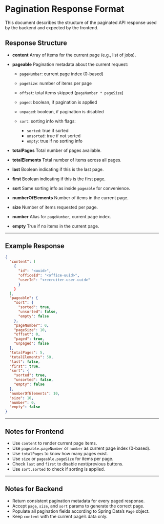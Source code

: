 # Pagination Response Format

This document describes the structure of the paginated API response used by the backend and expected by the frontend.

## Response Structure

- **content**
  Array of items for the current page (e.g., list of jobs).

- **pageable**
  Pagination metadata about the current request:

  - `pageNumber`: current page index (0-based)
  - `pageSize`: number of items per page
  - `offset`: total items skipped (`pageNumber * pageSize`)
  - `paged`: boolean, if pagination is applied
  - `unpaged`: boolean, if pagination is disabled
  - `sort`: sorting info with flags:

    - `sorted`: true if sorted
    - `unsorted`: true if not sorted
    - `empty`: true if no sorting info

- **totalPages**
  Total number of pages available.

- **totalElements**
  Total number of items across all pages.

- **last**
  Boolean indicating if this is the last page.

- **first**
  Boolean indicating if this is the first page.

- **sort**
  Same sorting info as inside `pageable` for convenience.

- **numberOfElements**
  Number of items in the current page.

- **size**
  Number of items requested per page.

- **number**
  Alias for `pageNumber`, current page index.

- **empty**
  True if no items in the current page.

---

## Example Response

```json
{
  "content": [
    {
      "id": "<uuid>",
      "officeId": "<office-uuid>",
      "userId": "<recruiter-user-uuid>"
      }
    }
  ],
  "pageable": {
    "sort": {
      "sorted": true,
      "unsorted": false,
      "empty": false
    },
    "pageNumber": 0,
    "pageSize": 10,
    "offset": 0,
    "paged": true,
    "unpaged": false
  },
  "totalPages": 5,
  "totalElements": 50,
  "last": false,
  "first": true,
  "sort": {
    "sorted": true,
    "unsorted": false,
    "empty": false
  },
  "numberOfElements": 10,
  "size": 10,
  "number": 0,
  "empty": false
}
```

---

## Notes for Frontend

- Use `content` to render current page items.
- Use `pageable.pageNumber` or `number` as current page index (0-based).
- Use `totalPages` to know how many pages exist.
- Use `size` or `pageable.pageSize` for items per page.
- Check `last` and `first` to disable next/previous buttons.
- Use `sort.sorted` to check if sorting is applied.

---

## Notes for Backend

- Return consistent pagination metadata for every paged response.
- Accept `page`, `size`, and `sort` params to generate the correct page.
- Populate all pagination fields according to Spring Data’s `Page` object.
- Keep `content` with the current page’s data only.

